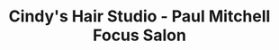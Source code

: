 ---
title: "Cindy's Hair Studio - Paul Mitchell Focus Salon"
url: /san-antonio/cindys-hair-studio-paul-mitchell-focus-salon/
shop: Kosmetik
---